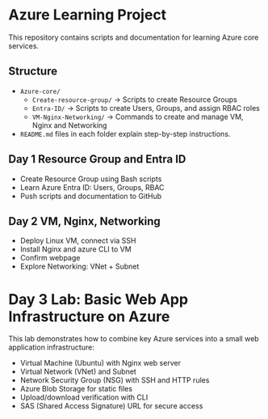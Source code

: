 # Azure Learning Project

This repository contains scripts and documentation for learning Azure core services.

## Structure

- `Azure-core/`
  - `Create-resource-group/` → Scripts to create Resource Groups
  - `Entra-ID/` → Scripts to create Users, Groups, and assign RBAC roles
  - `VM-Nginx-Networking/` → Commands to create and manage VM, Nginx and Networking	
- `README.md` files in each folder explain step-by-step instructions.

## Day 1 Resource Group and Entra ID

- Create Resource Group using Bash scripts
- Learn Azure Entra ID: Users, Groups, RBAC
- Push scripts and documentation to GitHub

## Day 2 VM, Nginx, Networking

- Deploy Linux VM, connect via SSH
- Install Nginx and azure CLI to VM
- Confirm webpage
- Explore Networking: VNet + Subnet

# Day 3 Lab: Basic Web App Infrastructure on Azure

This lab demonstrates how to combine key Azure services into a small web application infrastructure:
- Virtual Machine (Ubuntu) with Nginx web server
- Virtual Network (VNet) and Subnet
- Network Security Group (NSG) with SSH and HTTP rules
- Azure Blob Storage for static files
- Upload/download verification with CLI
- SAS (Shared Access Signature) URL for secure access




